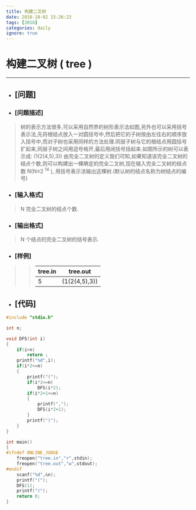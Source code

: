 ```yaml
---
title: 构建二叉树
date: 2016-10-02 15:26:23
tags: [2016]
categories: daily
ignore: true
---
```

# 构建二叉树 ( tree )
---
- ## [问题]

- ### [问题描述]
> 树的表示方法很多,可以采用自然界的树形表示法如图,另外也可以采用括号表示法,先将根结点放入一对圆括号中,然后把它的子树按由左往右的顺序放入括号中,而对子树也采用同样的方法处理.同层子树与它的根结点用圆括号扩起来,同层子树之间用逗号格开,最后用闭括号括起来.如图所示的树可以表示成:
> (1(2(4,5),3))
> 由完全二叉树的定义我们可知,如果知道该完全二叉树的结点个数,则可以构建出一棵确定的完全二叉树,现在输入完全二叉树的结点数 N(N≤2 <sup>14</sup> ), 用括号表示法输出这棵树.(默认树的结点名称为树结点的编号)

<!--more-->

- ### [输入格式]
> N 完全二叉树的结点个数.

- ### [输出格式]
> N 个结点的完全二叉树的括号表示.

- ### [样例]

>> tree.in | tree.out
>> --------|---------
>> 5 | (1(2(4,5),3))

- ## [代码]

```c++
#include "stdio.h"

int n;

void DFS(int i)
{
    if(i>n)
        return ;
    printf("%d",i);
    if(i*2<=n)
    {
        printf("(");
        if(i*2<=n)
            DFS(i*2);
        if(i*2+1<=n)
        {
            printf(",");
            DFS(i*2+1);
        }
        printf(")");
    }
}

int main()
{
#ifndef ONLINE_JUDGE
    freopen("tree.in","r",stdin);
    freopen("tree.out","w",stdout);
#endif
    scanf("%d",&n);
    printf("(");
    DFS(1);
    printf(")");
    return 0;
}
```
